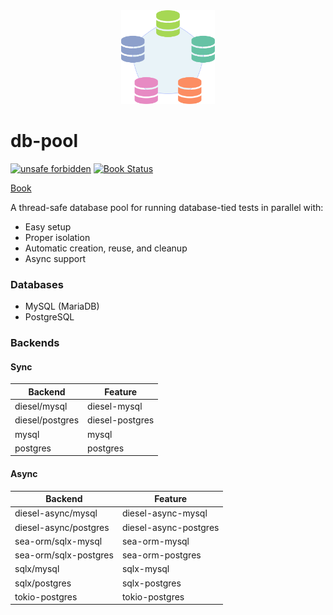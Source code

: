 <div align="center">
<img src="./logo.svg" height="150" />
</div>

# db-pool

[![unsafe forbidden](https://img.shields.io/badge/unsafe-forbidden-success.svg)](https://github.com/rust-secure-code/safety-dance/) [![Book Status](https://github.com/yasamoka/db-pool/workflows/Publish%20Book/badge.svg)](https://yasamoka.github.io/db-pool)

[Book](https://yasamoka.github.io/db-pool)

A thread-safe database pool for running database-tied tests in parallel with:
- Easy setup
- Proper isolation
- Automatic creation, reuse, and cleanup
- Async support

### Databases

- MySQL (MariaDB)
- PostgreSQL

### Backends

#### Sync

| Backend         | Feature         |
| --------------- | --------------- |
| diesel/mysql    | diesel-mysql    |
| diesel/postgres | diesel-postgres |
| mysql           | mysql           |
| postgres        | postgres        |

#### Async

| Backend               | Feature               |
| --------------------- | --------------------- |
| diesel-async/mysql    | diesel-async-mysql    |
| diesel-async/postgres | diesel-async-postgres |
| sea-orm/sqlx-mysql    | sea-orm-mysql         |
| sea-orm/sqlx-postgres | sea-orm-postgres      |
| sqlx/mysql            | sqlx-mysql            |
| sqlx/postgres         | sqlx-postgres         |
| tokio-postgres        | tokio-postgres        |